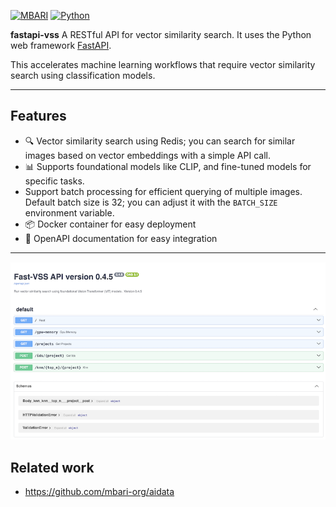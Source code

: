 [![MBARI](https://www.mbari.org/wp-content/uploads/2014/11/logo-mbari-3b.png)](http://www.mbari.org)
[![Python](https://img.shields.io/badge/language-Python-blue.svg)](https://www.python.org/downloads/)

**fastapi-vss** A RESTful API for vector similarity search.  It uses the Python web framework [FastAPI](https://fastapi.tiangolo.com/). 

This accelerates machine learning workflows that require vector similarity search using classification models.

---

## Features

- 🔍 Vector similarity search using Redis; you can search for similar images based on vector embeddings with a simple API call.
- 📊 Supports foundational models like CLIP, and fine-tuned models for specific tasks.
- Support batch processing for efficient querying of multiple images. Default batch size is 32; you can adjust it with the `BATCH_SIZE` environment variable.
- 📦 Docker container for easy deployment
- 📜 OpenAPI documentation for easy integration
 
--- 
![](https://raw.githubusercontent.com/mbari-org/fastapi-vss/main/docs/imgs//restwebui.png)

## Related work
 
* https://github.com/mbari-org/aidata
